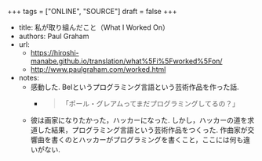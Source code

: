 +++
tags = ["ONLINE", "SOURCE"]
draft = false
+++

-   title: 私が取り組んだこと（What I Worked On）
-   authors: Paul Graham
-   url:
    -   <https://hiroshi-manabe.github.io/translation/what%5Fi%5Fworked%5Fon/>
    -   <http://www.paulgraham.com/worked.html>
-   notes:
    -   感動した. Belというプログラミング言語という芸術作品を作った話.
        -   > 「ポール・グレアムってまだプログラミングしてるの？」
    -   彼は画家になりたかった，ハッカーになった. しかし，ハッカーの道を求道した結果，プログラミング言語という芸術作品をつくった. 作曲家が交響曲を書くのとハッカーがプログラミングを書くこと，ここには何も違いがない.
